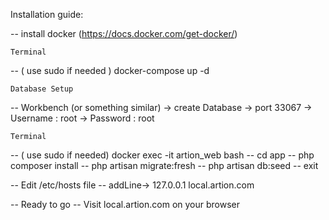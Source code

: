 
Installation guide:

--  install docker (https://docs.docker.com/get-docker/)

    Terminal
--  ( use sudo if needed ) docker-compose up -d

    Database Setup
--  Workbench (or something similar) -> create Database
    -> port 33067
    -> Username : root
    -> Password : root
    
    Terminal
--  ( use sudo if needed) docker exec -it artion_web bash
--  cd app
--  php composer install
--  php artisan migrate:fresh
--  php artisan db:seed
--  exit

--  Edit /etc/hosts file
--  addLine-> 127.0.0.1 local.artion.com


--  Ready to go
--  Visit local.artion.com on your browser

